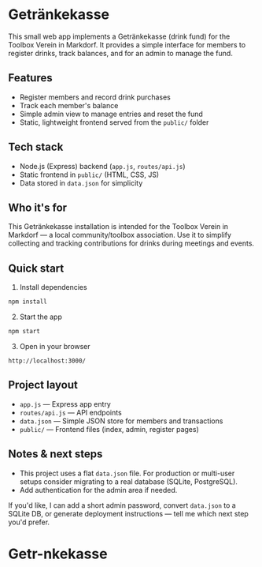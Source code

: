 # Getränkekasse

This small web app implements a Getränkekasse (drink fund) for the Toolbox Verein in Markdorf. It provides a simple interface for members to register drinks, track balances, and for an admin to manage the fund.

## Features


- Register members and record drink purchases
- Track each member's balance
- Simple admin view to manage entries and reset the fund
- Static, lightweight frontend served from the `public/` folder

## Tech stack

- Node.js (Express) backend (`app.js`, `routes/api.js`)
- Static frontend in `public/` (HTML, CSS, JS)
- Data stored in `data.json` for simplicity

## Who it's for

This Getränkekasse installation is intended for the Toolbox Verein in Markdorf — a local community/toolbox association. Use it to simplify collecting and tracking contributions for drinks during meetings and events.

## Quick start

1. Install dependencies

```bash
npm install
```

2. Start the app

```bash
npm start
```

3. Open in your browser

```
http://localhost:3000/
```

## Project layout

- `app.js` — Express app entry
- `routes/api.js` — API endpoints
- `data.json` — Simple JSON store for members and transactions
- `public/` — Frontend files (index, admin, register pages)

## Notes & next steps

- This project uses a flat `data.json` file. For production or multi-user setups consider migrating to a real database (SQLite, PostgreSQL).
- Add authentication for the admin area if needed.

If you'd like, I can add a short admin password, convert `data.json` to a SQLite DB, or generate deployment instructions — tell me which next step you'd prefer.
# Getr-nkekasse
